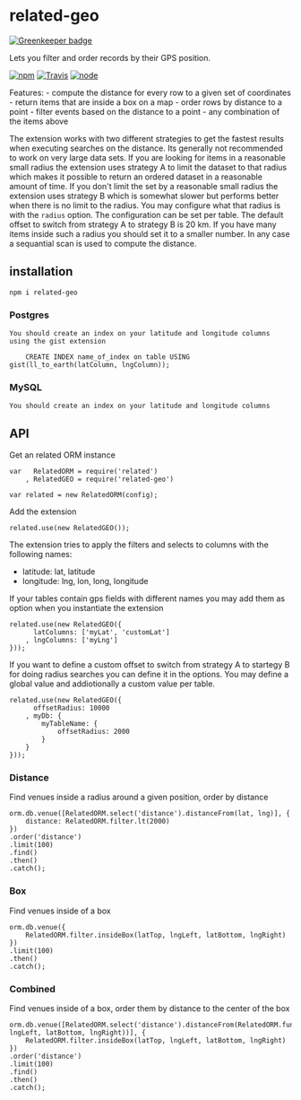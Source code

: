 # related-geo

[![Greenkeeper badge](https://badges.greenkeeper.io/eventEmitter/related-geo.svg)](https://greenkeeper.io/)

Lets you filter and order records by their GPS position.


[![npm](https://img.shields.io/npm/dm/related-selector.svg?style=flat-square)](https://www.npmjs.com/package/related-selector)
[![Travis](https://img.shields.io/travis/eventEmitter/related-selector.svg?style=flat-square)](https://travis-ci.org/eventEmitter/related-selector)
[![node](https://img.shields.io/node/v/classDefinitionrelatedgeo.svg?style=flat-square)](https://nodejs.org/)

Features:
    - compute the distance for every row to a given set of coordinates
    - return items that are inside a box on a map
    - order rows by distance to a point
    - filter events based on the distance to a point
    - any combination of the items above

The extension works with two different strategies to get the fastest results when executing searches on the distance. Its generally not recommended to work on very large data sets. If you are looking for items in a reasonable small radius the extension uses strategy A to limit the dataset to that radius which makes it possible to return an ordered dataset in a reasonable amount of time. If you don't limit the set by a reasonable small radius the extension uses strategy B which is somewhat slower but performs better when there is no limit to the radius. You may configure what that radius is with the `radius` option. The configuration can be set per table. The default offset to switch from strategy A to strategy B is 20 km. If you have many items inside such a radius you should set it to a smaller number. In any case a sequantial scan is used to compute the distance.

## installation

    npm i related-geo

### Postgres

    You should create an index on your latitude and longitude columns using the gist extension

        CREATE INDEX name_of_index on table USING gist(ll_to_earth(latColumn, lngColumn));

### MySQL

    You should create an index on your latitude and longitude columns


## API

Get an related ORM instance

    var   RelatedORM = require('related')
        , RelatedGEO = require('related-geo')

    var related = new RelatedORM(config);

Add the extension

    related.use(new RelatedGEO());


The extension tries to apply the filters and selects to columns with the following names:

- latitude: lat, latitude
- longitude: lng, lon, long, longitude

If your tables contain gps fields with different names you may add them as option when you
instantiate the extension

    related.use(new RelatedGEO({
          latColumns: ['myLat', 'customLat']
        , lngColumns: ['myLng']
    }));


If you want to define a custom offset to switch from strategy A to startegy B for doing radius searches you can define it in the options. You may define a global value and addiotionally a custom value per table.


    related.use(new RelatedGEO({
          offsetRadius: 10000
        , myDb: {
            myTableName: {
                offsetRadius: 2000
            }
        }
    }));



### Distance

Find venues inside a radius around a given position, order by distance

    orm.db.venue([RelatedORM.select('distance').distanceFrom(lat, lng)], {
        distance: RelatedORM.filter.lt(2000)
    })
    .order('distance')
    .limit(100)
    .find()
    .then()
    .catch();


### Box


Find venues inside of a box

    orm.db.venue({
        RelatedORM.filter.insideBox(latTop, lngLeft, latBottom, lngRight)
    })
    .limit(100)
    .then()
    .catch();


### Combined

Find venues inside of a box, order them by distance to the center of the box

    orm.db.venue([RelatedORM.select('distance').distanceFrom(RelatedORM.function.getCenter(latTop, lngLeft, latBottom, lngRight))], {
        RelatedORM.filter.insideBox(latTop, lngLeft, latBottom, lngRight)
    })
    .order('distance')
    .limit(100)
    .find()
    .then()
    .catch();
